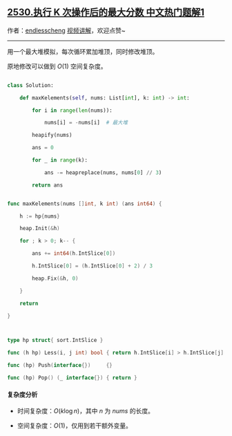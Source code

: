 ## [2530.执行 K 次操作后的最大分数 中文热门题解1](https://leetcode.cn/problems/maximal-score-after-applying-k-operations/solutions/100000/zui-da-dui-o1kong-jian-by-endlesscheng-bqn7)

作者：[endlesscheng](https://leetcode.cn/u/endlesscheng)
[视频讲解](https://www.bilibili.com/video/BV1KG4y1j73o/)，欢迎点赞~

---

用一个最大堆模拟，每次循环累加堆顶，同时修改堆顶。

原地修改可以做到 $O(1)$ 空间复杂度。

```py [sol1-Python3]
class Solution:
    def maxKelements(self, nums: List[int], k: int) -> int:
        for i in range(len(nums)):
            nums[i] = -nums[i]  # 最大堆
        heapify(nums)
        ans = 0
        for _ in range(k):
            ans -= heapreplace(nums, nums[0] // 3)
        return ans
```

```go [sol1-Go]
func maxKelements(nums []int, k int) (ans int64) {
	h := hp{nums}
	heap.Init(&h)
	for ; k > 0; k-- {
		ans += int64(h.IntSlice[0])
		h.IntSlice[0] = (h.IntSlice[0] + 2) / 3
		heap.Fix(&h, 0)
	}
	return
}

type hp struct{ sort.IntSlice }
func (h hp) Less(i, j int) bool { return h.IntSlice[i] > h.IntSlice[j] }
func (hp) Push(interface{})     {}
func (hp) Pop() (_ interface{}) { return }
```

#### 复杂度分析

- 时间复杂度：$O(k\log n)$，其中 $n$ 为 $\textit{nums}$ 的长度。
- 空间复杂度：$O(1)$，仅用到若干额外变量。
